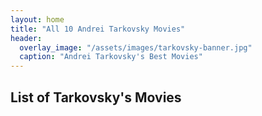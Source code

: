 ```yaml
---
layout: home
title: "All 10 Andrei Tarkovsky Movies"
header:
  overlay_image: "/assets/images/tarkovsky-banner.jpg"
  caption: "Andrei Tarkovsky's Best Movies"
---
```


## List of Tarkovsky's Movies

